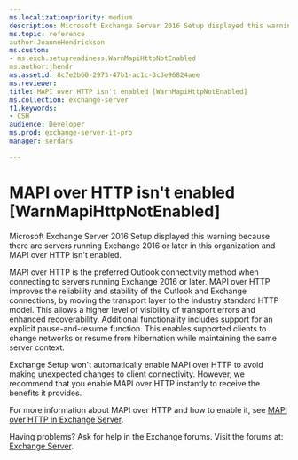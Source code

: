 ```yaml
---
ms.localizationpriority: medium
description: Microsoft Exchange Server 2016 Setup displayed this warning as the servers running Exchange 2016 or later in this organization and MAPI over HTTP aren't enabled.
ms.topic: reference
author:JoanneHendrickson
ms.custom:
- ms.exch.setupreadiness.WarnMapiHttpNotEnabled
ms.author:jhendr
ms.assetid: 8c7e2b60-2973-47b1-ac1c-3c3e96824aee
ms.reviewer: 
title: MAPI over HTTP isn't enabled [WarnMapiHttpNotEnabled]
ms.collection: exchange-server
f1.keywords:
- CSH
audience: Developer
ms.prod: exchange-server-it-pro
manager: serdars

---
```


# MAPI over HTTP isn't enabled [WarnMapiHttpNotEnabled]

Microsoft Exchange Server 2016 Setup displayed this warning because there are servers running Exchange 2016 or later in this organization and MAPI over HTTP isn't enabled.

MAPI over HTTP is the preferred Outlook connectivity method when connecting to servers running Exchange 2016 or later. MAPI over HTTP improves the reliability and stability of the Outlook and Exchange connections, by moving the transport layer to the industry standard HTTP model. This allows a higher level of visibility of transport errors and enhanced recoverability. Additional functionality includes support for an explicit pause-and-resume function. This enables supported clients to change networks or resume from hibernation while maintaining the same server context.

Exchange Setup won't automatically enable MAPI over HTTP to avoid making unexpected changes to client connectivity. However, we recommend that you enable MAPI over HTTP instantly to receive the benefits it provides.

For more information about MAPI over HTTP and how to enable it, see [MAPI over HTTP in Exchange Server](../../clients/mapi-over-http/mapi-over-http.md).

Having problems? Ask for help in the Exchange forums. Visit the forums at: [Exchange Server](https://social.technet.microsoft.com/forums/office/home?category=exchangeserver).
